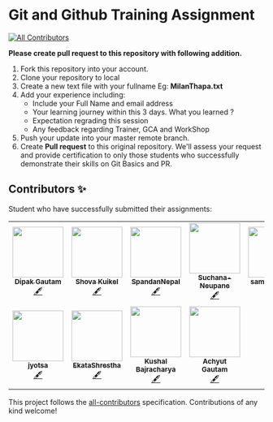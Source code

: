 # Git and Github Training Assignment
<!-- ALL-CONTRIBUTORS-BADGE:START - Do not remove or modify this section -->
[![All Contributors](https://img.shields.io/badge/all_contributors-11-orange.svg?style=flat-square)](#contributors-)
<!-- ALL-CONTRIBUTORS-BADGE:END -->

**Please create pull request to this repository with following addition.**

1. Fork this repository into your account.
2. Clone your repository to local 
3. Create a new text file with your fullname Eg: **MilanThapa.txt**
4. Add your experience including:
   * Include your Full Name and email address
   * Your learning journey within this 3 days. What you learned ?
   * Expectation regrading this session
   * Any feedback regarding Trainer, GCA and WorkShop
5. Push your update into your master remote branch.
6. Create **Pull request** to this original repository.
We'll assess your request and provide certification to only those students who successfully demonstrate their skills on Git Basics and PR.

## Contributors ✨

Student who have successfully submitted their assignments:

<!-- ALL-CONTRIBUTORS-LIST:START - Do not remove or modify this section -->
<!-- prettier-ignore-start -->
<!-- markdownlint-disable -->
<table>
  <tr>
    <td align="center"><a href="https://github.com/dpakgtm07"><img src="https://avatars2.githubusercontent.com/u/29562588?v=4" width="100px;" alt=""/><br /><sub><b>Dipak Gautam</b></sub></a><br /><a href="#content-dpakgtm07" title="Content">🖋</a></td>
    <td align="center"><a href="https://github.com/Shovaa"><img src="https://avatars1.githubusercontent.com/u/47145787?v=4" width="100px;" alt=""/><br /><sub><b>Shova Kuikel</b></sub></a><br /><a href="#content-Shovaa" title="Content">🖋</a></td>
    <td align="center"><a href="https://github.com/SpandanNepal"><img src="https://avatars0.githubusercontent.com/u/65861498?v=4" width="100px;" alt=""/><br /><sub><b>SpandanNepal</b></sub></a><br /><a href="#content-SpandanNepal" title="Content">🖋</a></td>
    <td align="center"><a href="https://github.com/Suchana-Neupane"><img src="https://avatars0.githubusercontent.com/u/69891647?v=4" width="100px;" alt=""/><br /><sub><b>Suchana-Neupane</b></sub></a><br /><a href="#content-Suchana-Neupane" title="Content">🖋</a></td>
    <td align="center"><a href="https://github.com/samptimilsina"><img src="https://avatars3.githubusercontent.com/u/72552716?v=4" width="100px;" alt=""/><br /><sub><b>samptimilsina</b></sub></a><br /><a href="#content-samptimilsina" title="Content">🖋</a></td>
    <td align="center"><a href="https://github.com/PrakashBudhathoki"><img src="https://avatars1.githubusercontent.com/u/70566495?v=4" width="100px;" alt=""/><br /><sub><b>PrakashBudhathoki</b></sub></a><br /><a href="#content-PrakashBudhathoki" title="Content">🖋</a></td>
    <td align="center"><a href="https://github.com/nhuchhe7"><img src="https://avatars2.githubusercontent.com/u/51046291?v=4" width="100px;" alt=""/><br /><sub><b>Nhuchhe Manish</b></sub></a><br /><a href="#content-nhuchhe7" title="Content">🖋</a></td>
  </tr>
  <tr>
    <td align="center"><a href="https://github.com/jyotsa"><img src="https://avatars1.githubusercontent.com/u/38969126?v=4" width="100px;" alt=""/><br /><sub><b>jyotsa</b></sub></a><br /><a href="#content-jyotsa" title="Content">🖋</a></td>
    <td align="center"><a href="https://github.com/EkataShrestha"><img src="https://avatars2.githubusercontent.com/u/72552884?v=4" width="100px;" alt=""/><br /><sub><b>EkataShrestha</b></sub></a><br /><a href="#content-EkataShrestha" title="Content">🖋</a></td>
    <td align="center"><a href="https://github.com/bajrakushal"><img src="https://avatars3.githubusercontent.com/u/69857633?v=4" width="100px;" alt=""/><br /><sub><b>Kushal Bajracharya</b></sub></a><br /><a href="#content-bajrakushal" title="Content">🖋</a></td>
    <td align="center"><a href="https://github.com/AchyutGautam"><img src="https://avatars3.githubusercontent.com/u/37801137?v=4" width="100px;" alt=""/><br /><sub><b>Achyut Gautam</b></sub></a><br /><a href="#content-AchyutGautam" title="Content">🖋</a></td>
  </tr>
</table>

<!-- markdownlint-enable -->
<!-- prettier-ignore-end -->
<!-- ALL-CONTRIBUTORS-LIST:END -->

This project follows the [all-contributors](https://github.com/all-contributors/all-contributors) specification. Contributions of any kind welcome!
